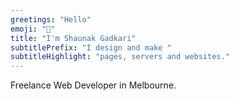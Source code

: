 ```yaml
---
greetings: "Hello"
emoji: "👋"
title: "I'm Shaunak Gadkari"
subtitlePrefix: "I design and make "
subtitleHighlight: "pages, servers and websites."
---
```


Freelance Web Developer in Melbourne.